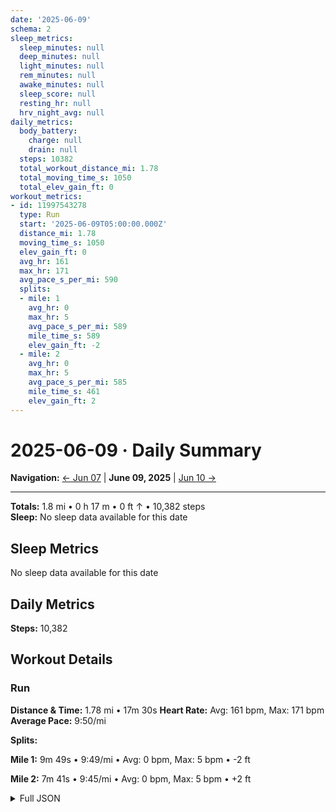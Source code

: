 ```yaml
---
date: '2025-06-09'
schema: 2
sleep_metrics:
  sleep_minutes: null
  deep_minutes: null
  light_minutes: null
  rem_minutes: null
  awake_minutes: null
  sleep_score: null
  resting_hr: null
  hrv_night_avg: null
daily_metrics:
  body_battery:
    charge: null
    drain: null
  steps: 10382
  total_workout_distance_mi: 1.78
  total_moving_time_s: 1050
  total_elev_gain_ft: 0
workout_metrics:
- id: 11997543278
  type: Run
  start: '2025-06-09T05:00:00.000Z'
  distance_mi: 1.78
  moving_time_s: 1050
  elev_gain_ft: 0
  avg_hr: 161
  max_hr: 171
  avg_pace_s_per_mi: 590
  splits:
  - mile: 1
    avg_hr: 0
    max_hr: 5
    avg_pace_s_per_mi: 589
    mile_time_s: 589
    elev_gain_ft: -2
  - mile: 2
    avg_hr: 0
    max_hr: 5
    avg_pace_s_per_mi: 585
    mile_time_s: 461
    elev_gain_ft: 2
---
```

# 2025-06-09 · Daily Summary

**Navigation:** [← Jun 07](07) | **June 09, 2025** | [Jun 10 →](10)

---
**Totals:** 1.8 mi • 0 h 17 m • 0 ft ↑ • 10,382 steps  
**Sleep:** No sleep data available for this date

## Sleep Metrics
No sleep data available for this date

## Daily Metrics
**Steps:** 10,382

## Workout Details
### Run
**Distance & Time:** 1.78 mi • 17m 30s
**Heart Rate:** Avg: 161 bpm, Max: 171 bpm
**Average Pace:** 9:50/mi

**Splits:**

**Mile 1:** 9m 49s • 9:49/mi • Avg: 0 bpm, Max: 5 bpm • -2 ft

**Mile 2:** 7m 41s • 9:45/mi • Avg: 0 bpm, Max: 5 bpm • +2 ft



<details>
<summary>Full JSON</summary>

```json
{
  "date": "2025-06-09",
  "schema": 2,
  "sleep_metrics": {
    "sleep_minutes": null,
    "deep_minutes": null,
    "light_minutes": null,
    "rem_minutes": null,
    "awake_minutes": null,
    "sleep_score": null,
    "resting_hr": null,
    "hrv_night_avg": null
  },
  "daily_metrics": {
    "body_battery": {
      "charge": null,
      "drain": null
    },
    "steps": 10382,
    "total_workout_distance_mi": 1.78,
    "total_moving_time_s": 1050,
    "total_elev_gain_ft": 0
  },
  "workout_metrics": [
    {
      "id": 11997543278,
      "type": "Run",
      "start": "2025-06-09T05:00:00.000Z",
      "distance_mi": 1.78,
      "moving_time_s": 1050,
      "elev_gain_ft": 0,
      "avg_hr": 161,
      "max_hr": 171,
      "avg_pace_s_per_mi": 590,
      "splits": [
        {
          "mile": 1,
          "avg_hr": 0,
          "max_hr": 5,
          "avg_pace_s_per_mi": 589,
          "mile_time_s": 589,
          "elev_gain_ft": -2
        },
        {
          "mile": 2,
          "avg_hr": 0,
          "max_hr": 5,
          "avg_pace_s_per_mi": 585,
          "mile_time_s": 461,
          "elev_gain_ft": 2
        }
      ]
    }
  ]
}
```
</details>
